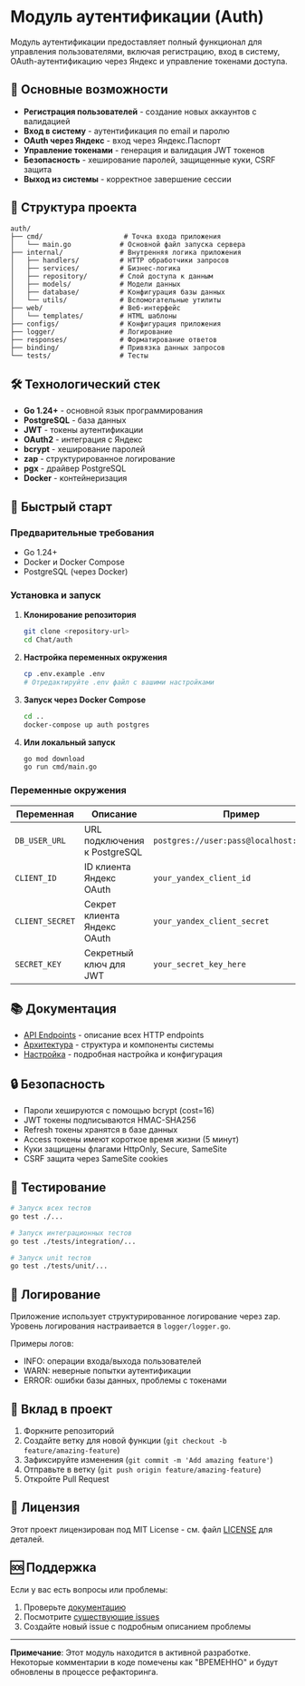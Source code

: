 # Модуль аутентификации (Auth)

Модуль аутентификации предоставляет полный функционал для управления пользователями, включая регистрацию, вход в систему, OAuth-аутентификацию через Яндекс и управление токенами доступа.

## 🚀 Основные возможности

- **Регистрация пользователей** - создание новых аккаунтов с валидацией
- **Вход в систему** - аутентификация по email и паролю
- **OAuth через Яндекс** - вход через Яндекс.Паспорт
- **Управление токенами** - генерация и валидация JWT токенов
- **Безопасность** - хеширование паролей, защищенные куки, CSRF защита
- **Выход из системы** - корректное завершение сессии

## 📁 Структура проекта

```
auth/
├── cmd/                    # Точка входа приложения
│   └── main.go            # Основной файл запуска сервера
├── internal/              # Внутренняя логика приложения
│   ├── handlers/          # HTTP обработчики запросов
│   ├── services/          # Бизнес-логика
│   ├── repository/        # Слой доступа к данным
│   ├── models/            # Модели данных
│   ├── database/          # Конфигурация базы данных
│   └── utils/             # Вспомогательные утилиты
├── web/                   # Веб-интерфейс
│   └── templates/         # HTML шаблоны
├── configs/               # Конфигурация приложения
├── logger/                # Логирование
├── responses/             # Форматирование ответов
├── binding/               # Привязка данных запросов
└── tests/                 # Тесты
```

## 🛠 Технологический стек

- **Go 1.24+** - основной язык программирования
- **PostgreSQL** - база данных
- **JWT** - токены аутентификации
- **OAuth2** - интеграция с Яндекс
- **bcrypt** - хеширование паролей
- **zap** - структурированное логирование
- **pgx** - драйвер PostgreSQL
- **Docker** - контейнеризация

## 🔧 Быстрый старт

### Предварительные требования

- Go 1.24+
- Docker и Docker Compose
- PostgreSQL (через Docker)

### Установка и запуск

1. **Клонирование репозитория**
   ```bash
   git clone <repository-url>
   cd Chat/auth
   ```

2. **Настройка переменных окружения**
   ```bash
   cp .env.example .env
   # Отредактируйте .env файл с вашими настройками
   ```

3. **Запуск через Docker Compose**
   ```bash
   cd ..
   docker-compose up auth postgres
   ```

4. **Или локальный запуск**
   ```bash
   go mod download
   go run cmd/main.go
   ```

### Переменные окружения

| Переменная | Описание | Пример |
|------------|----------|---------|
| `DB_USER_URL` | URL подключения к PostgreSQL | `postgres://user:pass@localhost:5432/db` |
| `CLIENT_ID` | ID клиента Яндекс OAuth | `your_yandex_client_id` |
| `CLIENT_SECRET` | Секрет клиента Яндекс OAuth | `your_yandex_client_secret` |
| `SECRET_KEY` | Секретный ключ для JWT | `your_secret_key_here` |

## 📚 Документация

- [API Endpoints](docs/api.md) - описание всех HTTP endpoints
- [Архитектура](docs/architecture.md) - структура и компоненты системы
- [Настройка](docs/configuration.md) - подробная настройка и конфигурация

## 🔒 Безопасность

- Пароли хешируются с помощью bcrypt (cost=16)
- JWT токены подписываются HMAC-SHA256
- Refresh токены хранятся в базе данных
- Access токены имеют короткое время жизни (5 минут)
- Куки защищены флагами HttpOnly, Secure, SameSite
- CSRF защита через SameSite cookies

## 🧪 Тестирование

```bash
# Запуск всех тестов
go test ./...

# Запуск интеграционных тестов
go test ./tests/integration/...

# Запуск unit тестов
go test ./tests/unit/...
```

## 📝 Логирование

Приложение использует структурированное логирование через zap. Уровень логирования настраивается в `logger/logger.go`.

Примеры логов:
- INFO: операции входа/выхода пользователей
- WARN: неверные попытки аутентификации
- ERROR: ошибки базы данных, проблемы с токенами

## 🤝 Вклад в проект

1. Форкните репозиторий
2. Создайте ветку для новой функции (`git checkout -b feature/amazing-feature`)
3. Зафиксируйте изменения (`git commit -m 'Add amazing feature'`)
4. Отправьте в ветку (`git push origin feature/amazing-feature`)
5. Откройте Pull Request

## 📄 Лицензия

Этот проект лицензирован под MIT License - см. файл [LICENSE](LICENSE) для деталей.

## 🆘 Поддержка

Если у вас есть вопросы или проблемы:

1. Проверьте [документацию](docs/)
2. Посмотрите [существующие issues](../../issues)
3. Создайте новый issue с подробным описанием проблемы

---

**Примечание**: Этот модуль находится в активной разработке. Некоторые комментарии в коде помечены как "ВРЕМЕННО" и будут обновлены в процессе рефакторинга.



